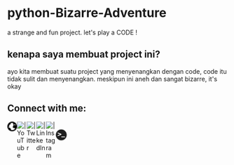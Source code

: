 # python-Bizarre-Adventure
a strange and fun project.
let's play a CODE !

## kenapa saya membuat project ini?

ayo kita membuat suatu project yang menyenangkan dengan code, code itu tidak sulit dan menyenangkan.
meskipun ini aneh dan sangat bizarre, it's okay

## Connect with me:
[<img align="left" alt="" width="22px" src="https://raw.githubusercontent.com/iconic/open-iconic/master/svg/globe.svg" />][website]
[<img align="left" alt=" | YouTube" width="22px" src="https://cdn.jsdelivr.net/npm/simple-icons@v3/icons/youtube.svg" />][youtube]
[<img align="left" alt=" | Twitter" width="22px" src="https://cdn.jsdelivr.net/npm/simple-icons@v3/icons/twitter.svg" />][twitter]
[<img align="left" alt=" | LinkedIn" width="22px" src="https://cdn.jsdelivr.net/npm/simple-icons@v3/icons/linkedin.svg" />][linkedin]
[<img align="left" alt=" | Instagram" width="22px" src="https://cdn.jsdelivr.net/npm/simple-icons@v3/icons/instagram.svg" />][instagram]

<br/>

<img align="left" alt="Terminal" width="26px" src="https://raw.githubusercontent.com/github/explore/80688e429a7d4ef2fca1e82350fe8e3517d3494d/topics/terminal/terminal.png" />


[website]: http://batumz.herokuapp.com/wiki/
[twitter]: https://twitter.com/PalaceDraw
[youtube]: https://www.youtube.com/channel/UCpO9oR9AuMOcvnCwZLKPZHA/videos
[instagram]: https://www.instagram.com/drawpalace123/
[linkedin]: https://www.linkedin.com/in/alif-angga-29b5bb1b2/
